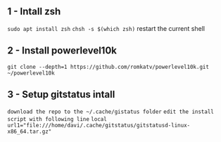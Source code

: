 ## 1 - Intall zsh
`sudo apt install zsh`
`chsh -s $(which zsh)`
restart the current shell

## 2 - Install powerlevel10k
`git clone --depth=1 https://github.com/romkatv/powerlevel10k.git ~/powerlevel10k`

## 3 - Setup gitstatus intall
`download the repo to the ~/.cache/gistatus folder` 
`edit the install script with following line`
`local url1="file:///home/davi/.cache/gitstatus/gitstatusd-linux-x86_64.tar.gz"`
